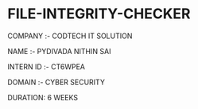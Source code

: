# FILE-INTEGRITY-CHECKER

COMPANY :- CODTECH IT SOLUTION

NAME :- PYDIVADA NITHIN SAI

INTERN ID :- CT6WPEA

DOMAIN :- CYBER SECURITY

DURATION: 6 WEEKS
